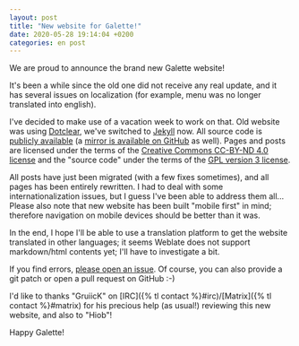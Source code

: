 ```yaml
---
layout: post
title: "New website for Galette!"
date: 2020-05-28 19:14:04 +0200
categories: en post
---
```


We are proud to announce the brand new Galette website!

It's been a while since the old one did not receive any real update, and it has several issues on localization (for example, menu was no longer translated into english).

I've decided to make use of a vacation week to work on that. Old website was using [Dotclear](https://dotclear.org), we've switched to [Jekyll](https://jekyllrb.com) now. All source code is [publicly available](https://git.tuxfamily.org/galette/website.git) (a [mirror is available on GitHub](https://github.com/galette/website) as well). Pages and posts are licensed under the terms of the [Creative Commons CC-BY-ND 4.0 license](https://creativecommons.org/licenses/by-nd/4.0) and the "source code" under the terms of the [GPL version 3 license](https://www.gnu.org/licenses/quick-guide-gplv3.en.html).

All posts have just been migrated (with a few fixes sometimes), and all pages has been entirely rewritten. I had to deal with some internationalization issues, but I guess I've been able to address them all... Please also note that new website has been built "mobile first" in mind; therefore navigation on mobile devices should be better than it was.

In the end, I hope I'll be able to use a translation platform to get the website translated in other languages; it seems Weblate does not support markdown/html contents yet; I'll have to investigate a bit.

If you find errors, [please open an issue](https://bugs.galette.eu/projects/website). Of course, you can also provide a git patch or open a pull request on GitHub :-)

I'd like to thanks "GruiicK" on [IRC]({% tl contact %}#irc)/[Matrix]({% tl contact %}#matrix) for his precious help (as usual!) reviewing this new website, and also to "Hiob"!

Happy Galette!
